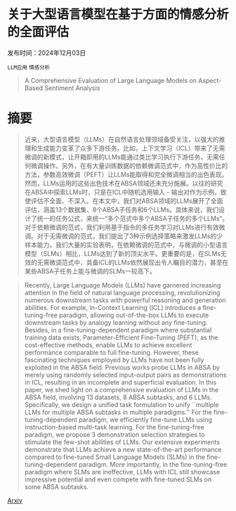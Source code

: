# 关于大型语言模型在基于方面的情感分析的全面评估

发布时间：2024年12月03日

`LLM应用` `情感分析`

> A Comprehensive Evaluation of Large Language Models on Aspect-Based Sentiment Analysis

# 摘要

> 近来，大型语言模型（LLMs）在自然语言处理领域备受关注，以强大的推理和生成能力变革了众多下游任务。比如，上下文学习（ICL）带来了无需微调的新模式，让开箱即用的LLMs能通过类比学习执行下游任务，无需任何微调操作。另外，在有大量训练数据的依赖微调范式中，作为高性价比的方法，参数高效微调（PEFT）让LLMs能取得和完全微调相当的出色表现。
然而，LLMs运用的这些出色技术在ABSA领域还未充分施展。以往的研究在ABSA中探索LLMs时，只是在ICL中随机选用输入 - 输出对作为示例，致使评估不全面、不深入。在本文中，我们对ABSA领域的LLMs展开了全面评估，涵盖13个数据集、8个ABSA子任务和6个LLMs。具体来说，我们设计了统一的任务公式，来统一“多个范式中多个ABSA子任务的多个LLMs”。对于依赖微调的范式，我们利用基于指令的多任务学习对LLMs进行有效微调。对于无需微调的范式，我们提出了3种示例选择策略来激发LLMs的少样本能力。我们大量的实验表明，在依赖微调的范式中，与微调的小型语言模型（SLMs）相比，LLMs达到了新的顶尖水平。更重要的是，在SLMs无效的无需微调范式中，具备ICL的LLMs依然展现出令人瞩目的潜力，甚至在某些ABSA子任务上能与微调的SLMs一较高下。

> Recently, Large Language Models (LLMs) have garnered increasing attention in the field of natural language processing, revolutionizing numerous downstream tasks with powerful reasoning and generation abilities. For example, In-Context Learning (ICL) introduces a fine-tuning-free paradigm, allowing out-of-the-box LLMs to execute downstream tasks by analogy learning without any fine-tuning. Besides, in a fine-tuning-dependent paradigm where substantial training data exists, Parameter-Efficient Fine-Tuning (PEFT), as the cost-effective methods, enable LLMs to achieve excellent performance comparable to full fine-tuning.
  However, these fascinating techniques employed by LLMs have not been fully exploited in the ABSA field. Previous works probe LLMs in ABSA by merely using randomly selected input-output pairs as demonstrations in ICL, resulting in an incomplete and superficial evaluation. In this paper, we shed light on a comprehensive evaluation of LLMs in the ABSA field, involving 13 datasets, 8 ABSA subtasks, and 6 LLMs. Specifically, we design a unified task formulation to unify ``multiple LLMs for multiple ABSA subtasks in multiple paradigms.'' For the fine-tuning-dependent paradigm, we efficiently fine-tune LLMs using instruction-based multi-task learning. For the fine-tuning-free paradigm, we propose 3 demonstration selection strategies to stimulate the few-shot abilities of LLMs. Our extensive experiments demonstrate that LLMs achieve a new state-of-the-art performance compared to fine-tuned Small Language Models (SLMs) in the fine-tuning-dependent paradigm. More importantly, in the fine-tuning-free paradigm where SLMs are ineffective, LLMs with ICL still showcase impressive potential and even compete with fine-tuned SLMs on some ABSA subtasks.

[Arxiv](https://arxiv.org/abs/2412.02279)